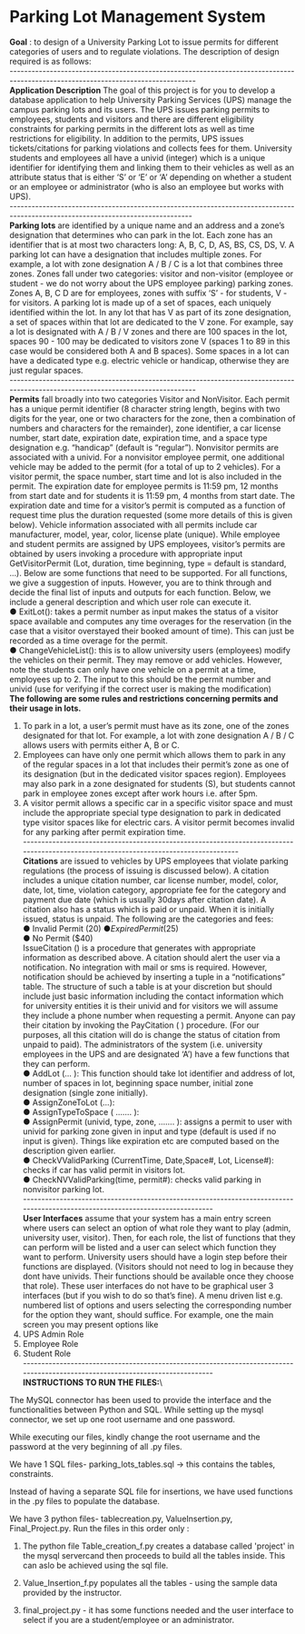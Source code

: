 # Parking Lot Management System
**Goal** : to design of a University Parking Lot to issue permits for different categories of users and to regulate violations. 
The description of design required is as follows:\
---------------------------------------------------------------------------------------------------------------------------------\
**Application Description**
The goal of this project is for you to develop a database application to help University Parking
Services (UPS) manage the campus parking lots and its users. The UPS issues parking permits
to employees, students and visitors and there are different eligibility constraints for parking
permits in the different lots as well as time restrictions for eligibility. In addition to the permits,
UPS issues tickets/citations for parking violations and collects fees for them. University students
and employees all have a univid (integer) which is a unique identifier for identifying them and
linking them to their vehicles as well as an attribute status that is either ‘S’ or ‘E’ or ‘A’
depending on whether a student or an employee or administrator (who is also an employee but
works with UPS).\
--------------------------------------------------------------------------------------------------------------------------------\
**Parking lots** are identified by a unique name and an address and a zone’s designation that
determines who can park in the lot. Each zone has an identifier that is at most two characters
long: A, B, C, D, AS, BS, CS, DS, V. A parking lot can have a designation that includes multiple
zones. For example, a lot with zone designation A / B / C is a lot that combines three zones.
Zones fall under two categories: visitor and non-visitor (employee or student - we do not worry
about the UPS employee parking) parking zones. Zones A, B, C D are for employees, zones
with suffix ‘S’ - for students, V - for visitors.
A parking lot is made up of a set of spaces, each uniquely identified within the lot. In any lot that
has V as part of its zone designation, a set of spaces within that lot are dedicated to the V zone.
For example, say a lot is designated with A / B / V zones and there are 100 spaces in the lot,
spaces 90 - 100 may be dedicated to visitors zone V (spaces 1 to 89 in this case would be
considered both A and B spaces). Some spaces in a lot can have a dedicated type e.g. electric
vehicle or handicap, otherwise they are just regular spaces.\
---------------------------------------------------------------------------------------------------------------------------------\
**Permits** fall broadly into two categories Visitor and NonVisitor. Each permit has a unique permit
identifier (8 character string length, begins with two digits for the year, one or two characters for
the zone, then a combination of numbers and characters for the remainder), zone identifier, a
car license number, start date, expiration date, expiration time, and a space type designation
e.g. “handicap” (default is “regular”). Nonvisitor permits are associated with a univid. For a
nonvisitor employee permit, one additional vehicle may be added to the permit (for a total of up
to 2 vehicles). For a visitor permit, the space number, start time and lot is also included in the
permit. The expiration date for employee permits is 11:59 pm, 12 months from start date and for
students it is 11:59 pm, 4 months from start date. The expiration date and time for a visitor’s
permit is computed as a function of request time plus the duration requested (some more details
of this is given below). Vehicle information associated with all permits include car manufacturer,
model, year, color, license plate (unique). While employee and student permits are assigned by
UPS employees, visitor’s permits are obtained by users invoking a procedure with appropriate
input GetVisitorPermit (Lot, duration, time beginning, type = default is standard, …). Below are
some functions that need to be supported. For all functions, we give a suggestion of inputs.
However, you are to think through and decide the final list of inputs and outputs for each
function. Below, we include a general description and which user role can execute it.\
● ExitLot(): takes a permit number as input makes the status of a visitor space available
and computes any time overages for the reservation (in the case that a visitor
overstayed their booked amount of time). This can just be recorded as a time overage
for the permit.\
● ChangeVehicleList(): this is to allow university users (employees) modify the vehicles on
their permit. They may remove or add vehicles. However, note the students can only
have one vehicle on a permit at a time, employees up to 2. The input to this should be
the permit number and univid (use for verifying if the correct user is making the
modification)\
**The following are some rules and restrictions concerning permits and their usage in lots.**
1. To park in a lot, a user’s permit must have as its zone, one of the zones designated for
that lot. For example, a lot with zone designation A / B / C allows users with permits
either A, B or C.
2. Employees can have only one permit which allows them to park in any of the regular
spaces in a lot that includes their permit’s zone as one of its designation (but in the
dedicated visitor spaces region). Employees may also park in a zone designated for
students (S), but students cannot park in employee zones except after work hours i.e.
after 5pm.
3. A visitor permit allows a specific car in a specific visitor space and must include the
appropriate special type designation to park in dedicated type visitor spaces like for
electric cars. A visitor permit becomes invalid for any parking after permit expiration time.\
-------------------------------------------------------------------------------------------------------------------------------------\
**Citations** are issued to vehicles by UPS employees that violate parking regulations (the process
of issuing is discussed below). A citation includes a unique citation number, car license number,
model, color, date, lot, time, violation category, appropriate fee for the category and payment
due date (which is usually 30days after citation date). A citation also has a status which is paid
or unpaid. When it is initially issued, status is unpaid. The following are the categories and fees:\
● Invalid Permit ($20)\
● Expired Permit ($25)\
● No Permit ($40)\
IssueCitation () is a procedure that generates with appropriate information as described above.
A citation should alert the user via a notification. No integration with mail or sms is required.
However, notification should be achieved by inserting a tuple in a “notifications” table. The
structure of such a table is at your discretion but should include just basic information including
the contact information which for university entities it is their univid and for visitors we will
assume they include a phone number when requesting a permit.
Anyone can pay their citation by invoking the PayCitation ( ) procedure. (For our purposes, all
this citation will do is change the status of citation from unpaid to paid).
The administrators of the system (i.e. university employees in the UPS and are designated ‘A’)
have a few functions that they can perform.\
● AddLot (... ): This function should take lot identifier and address of lot, number of spaces
in lot, beginning space number, initial zone designation (single zone initially).\
● AssignZoneToLot (...):\
● AssignTypeToSpace ( ...…. ):\
● AssignPermit (univid, type, zone, ...…. ): assigns a permit to user with univid for parking
zone given in input and type (default is used if no input is given). Things like expiration
etc are computed based on the description given earlier.\
● CheckVValidParking (CurrentTime, Date,Space#, Lot, License#): checks if car has valid
permit in visitors lot.\
● CheckNVValidParking(time, permit#): checks valid parking in nonvisitor parking lot.\
------------------------------------------------------------------------------------------------------------------------------\
**User Interfaces** assume that your system has a main entry screen where users can select an
option of what role they want to play (admin, university user, visitor). Then, for each role, the list
of functions that they can perform will be listed and a user can select which function they want
to perform. University users should have a login step before their functions are displayed.
(Visitors should not need to log in because they dont have univids. Their functions should be
available once they choose that role). These user interfaces do not have to be graphical user
3
interfaces (but if you wish to do so that’s fine). A menu driven list e.g. numbered list of options
and users selecting the corresponding number for the option they want, should suffice.
For example, one the main screen you may present options like
1. UPS Admin Role
2. Employee Role
3. Student Role\
------------------------------------------------------------------------------------------------------------------------------\
**INSTRUCTIONS TO RUN THE FILES:**\

The MySQL connector has been used to provide the interface and the functionalities between Python and SQL.
While setting up the mysql connector, we set up one root username and one password. 

While executing our files, kindly change the root username and the password at the very beginning of all .py files.  

We have 1 SQL files- 
parking_lots_tables.sql -> this contains the tables, constraints. 

Instead of having a separate SQL file for insertions, we have used functions in the .py files to populate the database.


We have 3 python files- tablecreation.py, ValueInsertion.py, Final_Project.py.
Run the files in this order only :

1. The python file Table_creation_f.py creates a database called 'project' in the mysql servercand then proceeds to
build all the tables inside. This can aslo be achieved using the sql file. 

2. Value_Insertion_f.py populates all the tables - using the sample data provided by the instructor.

3. final_project.py - it has some functions needed and the user interface to select if you are a student/employee or an administrator.
